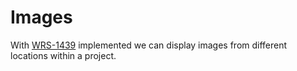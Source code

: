 # Images

With [WRS-1439](https://youtrack.jetbrains.com/issue/WRS-1439) implemented we can display images
from different locations within a project.